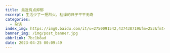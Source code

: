 ```yaml
---
title: 最近有点抑郁
excerpt: 生活少了一把烈火，枯燥的日子平平无奇
categories:
  - 杂谈
index_img: https://img0.baidu.com/it/u=2750091542,437438719&fm=253&fmt=auto&app=138&f=JPEG?w=500&h=500
banner_img: /img/post_banner.jpg
abbrlink: 7bc1b8ad
date: 2023-04-25 00:09:49
---
```



